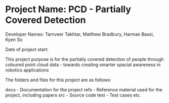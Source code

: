 # Project Name: PCD - Partially Covered Detection

Developer Names: Tarnveer Takhtar, Matthew Bradbury, Harman Bassi, Kyen So

Date of project start:

This project purpose is for the partially covered detection of people through coloured point cloud data - towards creating smarter spacial awareness in robotics applications

The folders and files for this project are as follows:

docs - Documentation for the project
refs - Reference material used for the project, including papers
src - Source code
test - Test cases
etc.

